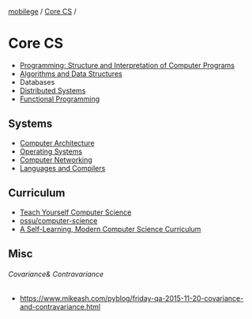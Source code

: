 [mobilege](https://github.com/mobilege/mobilege.github.io/blob/master/README.md) / 
[Core CS](https://github.com/mobiledge/mobiledge.github.io/blob/master/core-cs.md) /

# Core CS
- [Programming: Structure and Interpretation of Computer Programs](https://github.com/mobilege/sicp/blob/master/README.md)  
- [Algorithms and Data Structures](https://github.com/mobilege/algorithms)  
- Databases  
- [Distributed Systems](https://github.com/mobilege/distributed-systems/blob/master/README.md)
- [Functional Programming](https://github.com/mobiledge/functional-programming/blob/master/README.md#functional-programming) 

## Systems 
- [Computer Architecture](https://github.com/mobilege/computer-architecture/blob/master/README.md)  
- [Operating Systems](https://github.com/mobilege/operating-systems/blob/main/README.md)  
- [Computer Networking](https://github.com/mobilege/computer-networking/blob/master/README.md)  
- [Languages and Compilers](https://github.com/mobilege/compilers/blob/master/README.md)  
 

## Curriculum 
- [Teach Yourself Computer Science](https://teachyourselfcs.com/)
- [ossu/computer-science](https://github.com/ossu/computer-science)
- [A Self-Learning, Modern Computer Science Curriculum](https://functionalcs.github.io/curriculum/)

## Misc
###### Covariance& Contravariance
- https://www.mikeash.com/pyblog/friday-qa-2015-11-20-covariance-and-contravariance.html
